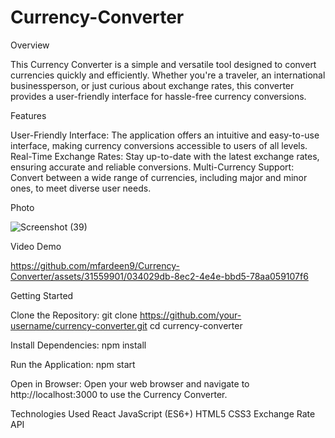 # Currency-Converter
Overview

This Currency Converter is a simple and versatile tool designed to convert currencies quickly and efficiently. Whether you're a traveler, an international businessperson, or just curious about exchange rates, this converter provides a user-friendly interface for hassle-free currency conversions.

Features

User-Friendly Interface: The application offers an intuitive and easy-to-use interface, making currency conversions accessible to users of all levels.
Real-Time Exchange Rates: Stay up-to-date with the latest exchange rates, ensuring accurate and reliable conversions.
Multi-Currency Support: Convert between a wide range of currencies, including major and minor ones, to meet diverse user needs.

Photo

![Screenshot (39)](https://github.com/mfardeen9/Currency-Converter/assets/31559901/35a419c5-ef99-4fcb-895c-72c1f0e9ff3e)

Video Demo

https://github.com/mfardeen9/Currency-Converter/assets/31559901/034029db-8ec2-4e4e-bbd5-78aa059107f6

Getting Started

Clone the Repository:
git clone https://github.com/your-username/currency-converter.git
cd currency-converter

Install Dependencies:
npm install

Run the Application:
npm start

Open in Browser:
Open your web browser and navigate to http://localhost:3000 to use the Currency Converter.

Technologies Used
React
JavaScript (ES6+)
HTML5
CSS3
Exchange Rate API 



